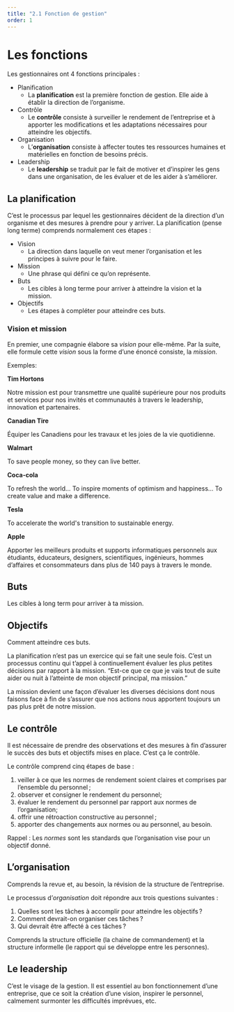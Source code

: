 ```yaml
---
title: "2.1 Fonction de gestion"
order: 1
---
```

# Les fonctions

Les gestionnaires ont 4 fonctions principales :

- Planification
    - La **planification** est la première fonction de gestion. Elle aide à établir la direction de l’organisme.
- Contrôle
    - Le **contrôle** consiste à surveiller le rendement de l’entreprise et à apporter les modifications et les adaptations nécessaires pour atteindre les objectifs.
- Organisation
    - L’**organisation** consiste à affecter toutes tes ressources humaines et matérielles en fonction de besoins précis.
- Leadership
    - Le **leadership** se traduit par le fait de motiver et d’inspirer les gens dans une organisation, de les évaluer et de les aider à s’améliorer.

## La planification

C’est le processus par lequel les gestionnaires décident de la direction d’un organisme et des mesures à prendre pour y arriver. La planification (pense long terme) comprends normalement ces étapes :

- Vision
    - La direction dans laquelle on veut mener l’organisation et les principes à suivre pour le faire.
- Mission
    - Une phrase qui défini ce qu’on représente.
- Buts
    - Les cibles à long terme pour arriver à atteindre la vision et la mission.
- Objectifs
    - Les étapes à compléter pour atteindre ces buts.

### Vision et mission

En premier, une compagnie élabore sa *vision* pour elle-même. Par la suite, elle formule cette *vision* sous la forme d’une énoncé consiste, la *mission*.


Exemples:

**Tim Hortons**

Notre mission est pour transmettre une qualité supérieure pour nos produits et services pour nos invités et communautés à travers le leadership, innovation et partenaires.

**Canadian Tire**

Équiper les Canadiens pour les travaux et les joies de la vie quotidienne.

**Walmart**

To save people money, so they can live better.

**Coca-cola**

To refresh the world... To inspire moments of optimism and happiness... To create value and make a difference.

**Tesla**

To accelerate the world's transition to sustainable energy.

**Apple**

Apporter les meilleurs produits et supports informatiques personnels aux étudiants, éducateurs, designers, scientifiques, ingénieurs, hommes d’affaires et consommateurs dans plus de 140 pays à travers le monde.

## Buts

Les cibles à long term pour arriver à ta mission.

## Objectifs

Comment atteindre ces buts.

La planification n’est pas un exercice qui se fait une seule fois. C’est un processus continu qui t’appel à continuellement évaluer les plus petites décisions par rapport à la mission. “Est-ce que ce que je vais tout de suite aider ou nuit à l’atteinte de mon objectif principal, ma mission.”

La mission devient une façon d’évaluer les diverses décisions dont nous faisons face à fin de s’assurer que nos actions nous apportent toujours un pas plus prêt de notre mission.

## Le contrôle

Il est nécessaire de prendre des observations et des mesures à fin d’assurer le succès des buts et objectifs mises en place. C’est ça le contrôle.

Le contrôle comprend cinq étapes de base :

1. veiller à ce que les normes de rendement soient claires et comprises par l’ensemble du personnel ;
2. observer et consigner le rendement du personnel;
3. évaluer le rendement du personnel par rapport aux normes de l’organisation;
4. offrir une rétroaction constructive au personnel ;
5. apporter des changements aux normes ou au personnel, au besoin.

Rappel : Les *normes* sont les standards que l’organisation vise pour un objectif donné.

## L’organisation

Comprends la revue et, au besoin, la révision de la structure de l’entreprise.

Le processus d’*organisation* doit répondre aux trois questions suivantes :

1. Quelles sont les tâches à accomplir pour atteindre les objectifs ?
2. Comment devrait-on organiser ces tâches ?
3. Qui devrait être affecté à ces tâches ?

Comprends la structure officielle (la chaine de commandement) et la structure informelle (le rapport qui se développe entre les personnes).

## Le leadership

C’est le visage de la gestion. Il est essentiel au bon fonctionnement d’une entreprise, que ce soit la création d’une vision, inspirer le personnel, calmement surmonter les difficultés imprévues, etc.

